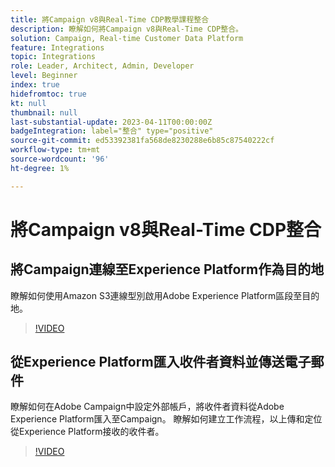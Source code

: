 ```yaml
---
title: 將Campaign v8與Real-Time CDP教學課程整合
description: 瞭解如何將Campaign v8與Real-Time CDP整合。
solution: Campaign, Real-time Customer Data Platform
feature: Integrations
topic: Integrations
role: Leader, Architect, Admin, Developer
level: Beginner
index: true
hidefromtoc: true
kt: null
thumbnail: null
last-substantial-update: 2023-04-11T00:00:00Z
badgeIntegration: label="整合" type="positive"
source-git-commit: ed53392381fa568de8230288e6b85c87540222cf
workflow-type: tm+mt
source-wordcount: '96'
ht-degree: 1%

---
```



# 將Campaign v8與Real-Time CDP整合

## 將Campaign連線至Experience Platform作為目的地

瞭解如何使用Amazon S3連線型別啟用Adobe Experience Platform區段至目的地。

>[!VIDEO](https://video.tv.adobe.com/v/336902?quality=12&learn=on)

## 從Experience Platform匯入收件者資料並傳送電子郵件

瞭解如何在Adobe Campaign中設定外部帳戶，將收件者資料從Adobe Experience Platform匯入至Campaign。 瞭解如何建立工作流程，以上傳和定位從Experience Platform接收的收件者。

>[!VIDEO](https://video.tv.adobe.com/v/336641?quality=12&learn=on)
